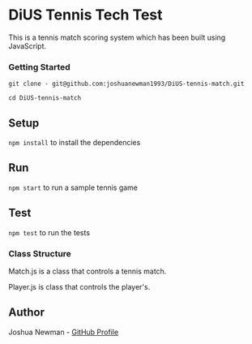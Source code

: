 # DiUS Tennis Tech Test

This is a tennis match scoring system which has been built using JavaScript.


### Getting Started

`git clone - git@github.com:joshuanewman1993/DiUS-tennis-match.git`

`cd DiUS-tennis-match`

## Setup

`npm install` to install the dependencies

## Run

 `npm start` to run a sample tennis game

## Test

 `npm test` to run the tests

### Class Structure

Match.js is a class that controls a tennis match.

Player.js is class that controls the player's.

## Author

Joshua Newman - <a href='https://github.com/joshuanewman1993'>GitHub Profile</a>
